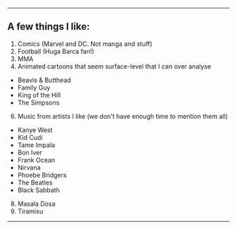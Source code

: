 --------------------------------------------------------------------------------
A few things I like:
--------------------------------------------------------------------------------
1) Comics (Marvel and DC. Not manga and stuff)
2) Football (Huga Barca fan!)
3) MMA
4) Animated cartoons that seem surface-level that I can over analyse
- Beavis & Butthead
- Family Guy
- King of the Hill
- The Simpsons
6) Music from artists I like (we don't have enough time to mention them all)
- Kanye West
- Kid Cudi
- Tame Impala
- Bon Iver
- Frank Ocean
- Nirvana
- Phoebe Bridgers
- The Beatles
- Black Sabbath
8) Masala Dosa
9) Tiramisu
---------------------------------------------------------------------------------
